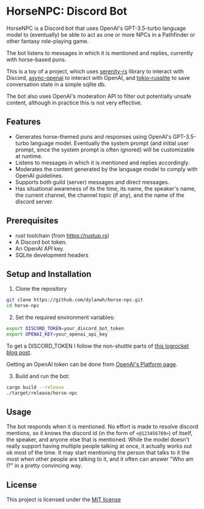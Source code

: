 # HorseNPC: Discord Bot

HorseNPC is a Discord bot that uses OpenAI's GPT-3.5-turbo language model to (eventually) be able
to act as one or more NPCs in a Pathfinder or other fantasy role-playing game.

The bot listens to messages in which it is mentioned and replies, currently with horse-based puns.

This is a toy of a project, which uses [serenity-rs](https://github.com/serenity-rs/serenity) library to interact with Discord,
[async-openai](https://github.com/64bit/async-openai) to interact with OpenAI,
and [tokio-rusqlite](https://github.com/programatik29/tokio-rusqlite) to save conversation state in a simple sqlite db.

The bot also uses OpenAI's moderation API to filter out potentially unsafe content,
although in practice this is not very effective.

## Features

- Generates horse-themed puns and responses using OpenAI's GPT-3.5-turbo language model. 
  Eventually the system prompt (and initial user prompt, since the system prompt is often ignored)
  will be customizable at runtime.
- Listens to messages in which it is mentioned and replies accordingly.
- Moderates the content generated by the language model to comply with OpenAI guidelines.
- Supports both guild (server) messages and direct messages.
- Has situational awareness of its the time, its name, the speaker's name, the current channel, 
  the channel topic (if any), and the name of the discord server.

## Prerequisites

- rust toolchain (from https://rustup.rs)
- A Discord bot token.
- An OpenAI API key.
- SQLite development headers

## Setup and Installation

1. Clone the repository

```bash
git clone https://github.com/dylanwh/horse-npc.git
cd horse-npc
```

2. Set the required environment variables:

```bash
export DISCORD_TOKEN=your_discord_bot_token
export OPENAI_KEY=your_openai_api_key
```
To get a DISCORD_TOKEN I follow the non-shuttle parts of [this logrocket blog post](https://blog.logrocket.com/building-rust-discord-bot-shuttle-serenity/).

Getting an OpenAI token can be done from [OpenAI's Platform page](https://platform.openai.com).

3. Build and run the bot:

```bash
cargo build --release
./target/release/horse-npc
```

## Usage

The bot responds when it is mentioned. No effort is made to resolve discord mentions,
so it knows the discord id (in the form of `<@123456789>`) of itself, the speaker, and anyone else that is mentioned.
While the model doesn't really support having multiple people talking at once, it actually works out ok most of the
time. It may start mentioning the person that talks to it the most when other people are talking to it, and it often can
answer "Who am I?" in a pretty convincing way.


## License

This project is licensed under the [MIT license](https://github.com/dylanwh/horse-npc/blob/main/LICENSE.md)

